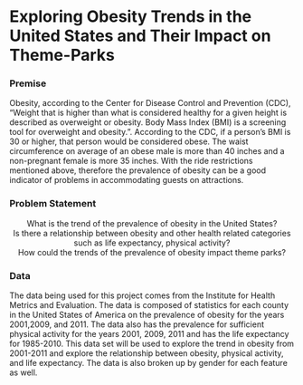 # Exploring Obesity Trends in the United States and Their Impact on Theme-Parks

### Premise
Obesity, according to the Center for Disease Control and Prevention (CDC), “Weight that is higher than what is considered healthy for a given height is described as overweight or obesity. Body Mass Index (BMI) is a screening tool for overweight and obesity.”. According to the CDC, if a person’s BMI is 30 or higher, that person would be considered obese. The waist circumference on average of an obese male is more than 40 inches and a non-pregnant female is more 35 inches. With the ride restrictions mentioned above, therefore the prevalence of obesity can be a good indicator of problems in accommodating guests on attractions.


### Problem Statement
<div align="center">What is the trend of the prevalence of obesity in the United States?</div> 
<div align="center">Is there a relationship between obesity and other health related categories such as life expectancy, physical activity?</div>
<div align="center">How could the trends of the prevalence of obesity impact theme parks? </div>

### Data 
The data being used for this project comes from the Institute for Health Metrics and Evaluation. The data is composed of statistics for each county in the United States of America on the prevalence of obesity for the years 2001,2009, and 2011. The data also has the prevalence for sufficient physical activity for the years 2001, 2009, 2011 and has the life expectancy for 1985-2010. This data set will be used to explore the trend in obesity from 2001-2011 and explore the relationship between obesity, physical activity, and life expectancy. The data is also broken up by gender for each feature as well. 
  
  
  
